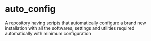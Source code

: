 # auto_config
A repository having scripts that automatically configure a brand new installation with all the softwares, settings and utilities required automatically with minimum configuration
